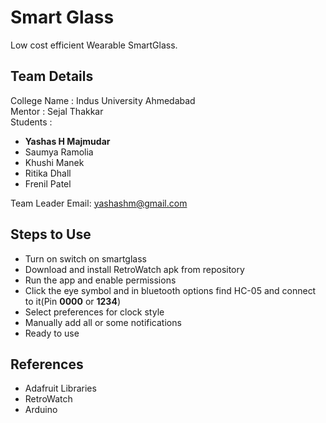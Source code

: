 # Smart Glass
Low cost efficient Wearable SmartGlass.
<br>

## Team Details
College Name : Indus University Ahmedabad<br>
Mentor       : Sejal Thakkar<br>
Students     : 
 - <b>Yashas H Majmudar</b>
 - Saumya Ramolia
 - Khushi Manek
 - Ritika Dhall
 - Frenil Patel
 
Team Leader Email: yashashm@gmail.com
<br>

## Steps to Use
- Turn on switch on smartglass 
- Download and install RetroWatch apk from repository
- Run the app and enable permissions
- Click the eye symbol and in bluetooth options find HC-05 and connect to it(Pin <b>0000</b> or <b>1234</b>)
- Select preferences for clock style 
- Manually add all or some notifications
- Ready to use

## References
- Adafruit Libraries
- RetroWatch
- Arduino
